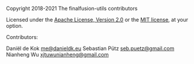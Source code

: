 Copyright 2018-2021 The finalfusion-utils contributors

Licensed under the [Apache License, Version
2.0](http://www.apache.org/licenses/LICENSE-2.0) or the [MIT
license](http://opensource.org/licenses/MIT), at your option.

Contributors:

Daniël de Kok <me@danieldk.eu>
Sebastian Pütz <seb.puetz@gmail.com>
Nianheng Wu <xjtuwunianheng@gmail.com>
